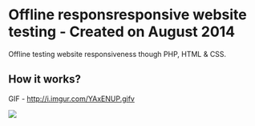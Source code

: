 # Offline responsresponsive website testing - Created on August 2014

Offline testing website responsiveness though PHP, HTML &amp; CSS.

## How it works?
GIF - http://i.imgur.com/YAxENUP.gifv

![](http://i.imgur.com/geS8vYH.png)
